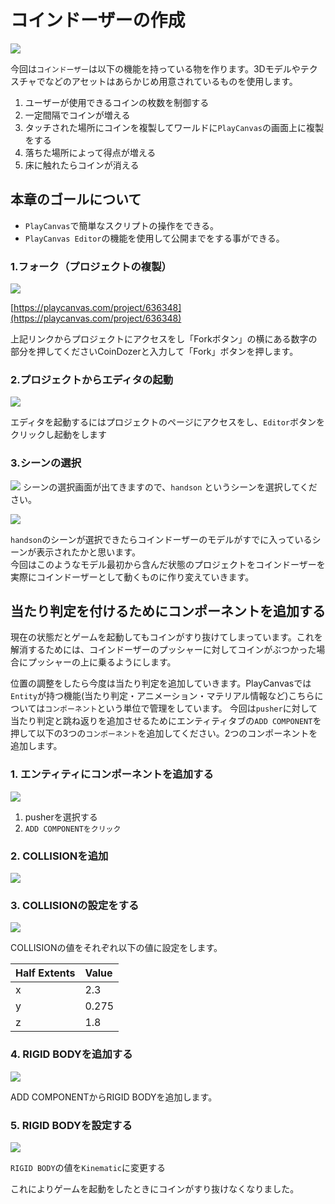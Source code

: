 # コインドーザーの作成

![](../.gitbook/assets/kanseizu.png)

今回は`コインドーザー`は以下の機能を持っている物を作ります。3Dモデルやテクスチャでなどのアセットはあらかじめ用意されているものを使用します。

1. ユーザーが使用できるコインの枚数を制御する
2. 一定間隔でコインが増える
3. タッチされた場所にコインを複製してワールドに`PlayCanvas`の画面上に複製をする
4. 落ちた場所によって得点が増える
5. 床に触れたらコインが消える

## 本章のゴールについて

* `PlayCanvas`で簡単なスクリプトの操作をできる。
* `PlayCanvas Editor`の機能を使用して公開までをする事ができる。

### 1.フォーク（プロジェクトの複製）

![](../.gitbook/assets/fork1.png)

[https://playcanvas.com/project/636348](https://playcanvas.com/project/636348)

上記リンクからプロジェクトにアクセスをし「Forkボタン」の横にある数字の部分を押してくださいCoinDozerと入力して「Fork」ボタンを押します。

### 2.プロジェクトからエディタの起動

![](../.gitbook/assets/fork4.png)

エディタを起動するにはプロジェクトのページにアクセスをし、`Editor`ボタンをクリックし起動をします

### 3.シーンの選択

![](../.gitbook/assets/tu-1.png) シーンの選択画面が出てきますので、`handson` というシーンを選択してください。

![](../.gitbook/assets/launch-jie-guo.png)

`handson`のシーンが選択できたらコインドーザーのモデルがすでに入っているシーンが表示されたかと思います。  
今回はこのようなモデル最初から含んだ状態のプロジェクトをコインドーザーを実際にコインドーザーとして動くものに作り変えていきます。

## 当たり判定を付けるためにコンポーネントを追加する

現在の状態だとゲームを起動してもコインがすり抜けてしまっています。これを解消するためには、コインドーザーのプッシャーに対してコインがぶつかった場合にプッシャーの上に乗るようにします。

位置の調整をしたら今度は当たり判定を追加していきます。PlayCanvasでは`Entity`が持つ機能\(当たり判定・アニメーション・マテリアル情報など\)こちらについては`コンポーネント`という単位で管理をしています。 今回は`pusher`に対して当たり判定と跳ね返りを追加させるためにエンティティタブの`ADD COMPONENT`を押して以下の3つの`コンポーネント`を追加してください。2つのコンポーネントを追加します。

### 1. エンティティにコンポーネントを追加する

![](../.gitbook/assets/component12.png)

1. pusherを選択する
2. `ADD COMPONENTをクリック`

### 2. COLLISIONを追加

![](../.gitbook/assets/component3.png)

### 3. COLLISIONの設定をする

![](../.gitbook/assets/component4.png)

COLLISIONの値をそれぞれ以下の値に設定をします。

| Half Extents | Value |
| :--- | :--- |
| x | 2.3 |
| y | 0.275 |
| z | 1.8 |

### 4. RIGID BODYを追加する

![](../.gitbook/assets/component5.png)

ADD COMPONENTからRIGID BODYを追加します。

### 5. RIGID BODYを設定する

![](../.gitbook/assets/component6.png)

`RIGID BODY`の値を`Kinematic`に変更する

これによりゲームを起動をしたときにコインがすり抜けなくなりました。

